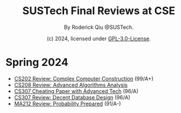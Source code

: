 <div align="center">

# SUSTech Final Reviews at CSE

By Roderick Qiu @SUSTech.

(c) 2024, licensed under [GPL-3.0-License](https://github.com/RoderickQiu/SUSTech_CSE_Projects?tab=GPL-3.0-1-ov-file).

</div>

# Spring 2024

- [CS202 Review: Complex Computer Construction](https://tqbu476j64t.feishu.cn/docx/I90bdAm0ToRFuRxJQMvc5PmKnmh?from=from_copylink) (99/A+)
- [CS208 Review: Advanced Algorithms Analysis](https://tqbu476j64t.feishu.cn/docx/TTmndlTg3o6tDhxkBolcNq0mndf?from=from_copylink)
- [CS307 Cheating Paper with Advanced Tech](https://github.com/RoderickQiu/SUSTech_CSE_Final_Reviews/tree/main/CS307-Files) (96/A)
- [CS307 Review: Decent Database Design](https://tqbu476j64t.feishu.cn/docx/VAD6dV6WcolqISxuMHPc0a0QnGf?from=from_copylink) (96/A)
- [MA212 Review: Probability Prepared](https://github.com/RoderickQiu/SUSTech_CSE_Final_Reviews/tree/main/MA212-Files) (91/A-)

